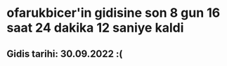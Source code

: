 # ofarukbicer'in gidisine son 8 gun 16 saat 24 dakika 12 saniye kaldi

## Gidis tarihi: 30.09.2022 :(